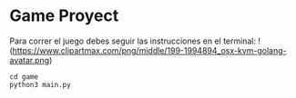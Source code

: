 # Game Proyect 

Para correr el juego debes seguir las instrucciones en el terminal:
!(https://www.clipartmax.com/png/middle/199-1994894_osx-kvm-golang-avatar.png)
``` SH
cd game
python3 main.py
```
